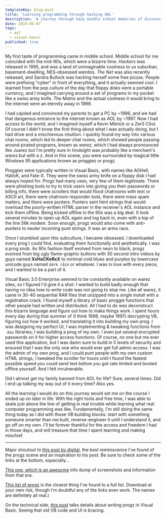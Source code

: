 ```yaml
---
templateKey: blog-post
title: 'Learning programming through hacking AOL'
description: 'A journey through hazy middle school memories of discovering the joy of code.'
date: 2019-05-07
tags:
  - aol
  - visual-basic
published: true
---
```


My first taste of programming came in middle school. Middle school for me coincided with the mid-90s, which were a bizarre time. _Hackers_ was released in 1995, and was a land of unimaginable coolness to us suburban, basement-dwelling, NES-obsessed weirdos. _The Net_ was also recently released, and Sandra Bullock was hacking herself some free pizzas. People were prefixing "cyber" in front of everything, and it actually seemed cool. I learned from the pop culture of the day that floppy disks were a portable currency, and I imagined carrying around a set of programs in my pocket like a swiss army knife. _The Matrix_ and the actual coolness it would bring to the internet were an eternity away in 1999.

I had cajoled and convinced my parents to get a PC by ~1996, and we had that dangerous entrance to the internet known as AOL by ~1997. Now I had access to the world, and I imagined myself a Kevin Mitnick or a Zer0 C0ol. Of course I didn't know the first thing about what I was actually doing, but I had drive and a mischievous intuition. I quickly found my way into various chat rooms, which led to deeper chat rooms, which showed people passing around pirated programs, known as _warez_, which I had always pronounced like Juarez but I'm pretty sure in hindsight was probably like a merchant's _wares_ but with a z. And in this scene, you were surrounded by magical little Windows 95 applications known as proggiez or progz.

Proggiez were typically written in Visual Basic, with names like AOHell, HaVoK, and Fate-X. They were the swiss army knife on a floppy disk I had always hoped for. Progz had many uses, very few of them legitimate. There were phishing tools to try to trick users into giving you their passwords or billing info, there were scrollers that would flood chatrooms with text or ASCII art, there were chatroom responder bots, there were mass spam mailers, and there were punters. Punters sent html strings that would overload the poorly-written HTML parser in the receiver's AOL instance and kick them offline. Being kicked offline in the 90s was a big deal. It took several minutes to open up AOL again and log back in, even with a top of the line 56k modem. Soon enough, progz would also come with anti-punters to neuter incoming punt strings. It was an arms race.

Once I stumbled upon this subculture, I became obsessed. I downloaded every prog I could find, evaluating them functionally and aesthetically. I was a prog snob. As 90s fashion itself evolved from neon to black, progz evolved from big ugly flame-graphic buttons with 30 second intro videos by guys named **XxHaCKeRxX** to minimal cold blues and purples by lowercase unicode guys named `dárk råïń` or whatever. I was in love with every piece, and I wanted to be a part of it.

Visual Basic 3.0 Enterprise seemed to be constantly available on warez sites, so I figured I'd give it a shot. I wanted to build badly enough that having no idea how to write code was not going to stop me. Like all warez, it came in 30-40 sequential RAR files that unzipped into a single install with a registration crack. I found myself a library of basic proggie functions that other people had written and distributed. All I had to do was deconstruct this bizarre language and figure out how to make things work. I spent hours every day during that summer of (I think 1998, maybe 1997) decrypting VB, figuring out how it worked, and translating it into building my own prog. I was designing my perfect UI, I was implementing & tweaking functions from `.bas` libraries; I was building a prog of my own. I even put several encrypted passwords on it for higher access functions. Of course, no one but me ever used this application, but I was damn sure to build in 5 levels of security and ensured that I was the only one who would ever get full admin access. I was the admin of my own prog, and I could punt people with my own custom HTML strings, I tweaked the scroller for hours until I found the fastest possible speed you could send text before you got rate limited and booted offline yourself. And I felt invulnerable.

Did I almost get my family banned from AOL for life? Sure, several times. Did I end up talking my way out of it every time? Also yes.

All the learning I would do on this journey would set me on the course I ended up on later in life. With the right tools and free time, I was able to skate just above the line of getting in real trouble while learning what real computer programming was like. Fundamentally, I'm still doing the same thing today as I did with those VB building blocks: start with something someone smarter than me built, reverse-engineer it until I understand it, and go off on my own. I'll be forever thankful for the access and freedom I had in those days, and will treasure that time I spent learning and making mischief.

---

Major shoutout to [this post by digital](http://www.digital5k.com/aol-progz-a-digital-throw-back-to-aol-1995/), the best reminiscence I've found of the progz scene and an inspiration to his post. Be sure to check some of the links at the bottom, especially...

[This one, which is an awesome](http://justinakapaste.com) info dump of screenshots and information from that era.

[This list of progz](http://www.angelfire.com/ky/peschel/punters.html) is the closest thing I've found to a full list. Download at your own risk, though I'm doubtful any of the links even work. The names are definitely all real.)

On the technical side, [this post](http://charlesleifer.com/blog/a-stroll-down-memory-lane-scripting-aol/) talks details about writing progz in Visual Basic. Seeing that old VB code and UI is bracing.
